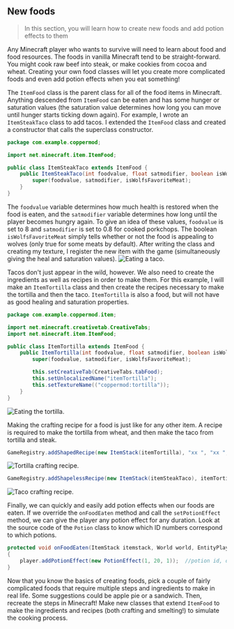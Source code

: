 ## New foods
>In this section, you will learn how to create new foods and add potion effects to them

Any Minecraft player who wants to survive will need to learn about food and food resources. The foods in vanilla Minecraft tend to be straight-forward. You might cook raw beef into steak, or make cookies from cocoa and wheat. Creating your own food classes will let you create more complicated foods and even add potion effects when you eat something!

The `ItemFood` class is the parent class for all of the food items in Minecraft. Anything descended from `ItemFood` can be eaten and has some hunger or saturation values (the saturation value determines how long you can move until hunger starts ticking down again). For example, I wrote an `ItemSteakTaco` class to add tacos. I extended the `ItemFood` class and created a constructor that calls the superclass constructor.
```java
package com.example.coppermod;

import net.minecraft.item.ItemFood;

public class ItemSteakTaco extends ItemFood {
    public ItemSteakTaco(int foodvalue, float satmodifier, boolean isWolfsFavoriteMeat) {
        super(foodvalue, satmodifier, isWolfsFavoriteMeat);
    }
}
```
The `foodvalue` variable determines how much health is restored when the food is eaten, and the `satmodifier` variable determines how long until the player becomes hungry again. To give an idea of these values, `foodvalue` is set to 8 and `satmodifier` is set to 0.8 for cooked porkchops. The boolean `isWolfsFavoriteMeat` simply tells whether or not the food is appealing to wolves (only true for some meats by default). After writing the class and creating my texture, I register the new item with the game (simultaneously giving the heal and saturation values).
![Eating a taco.](images/section_4/taco_eating.png)

Tacos don't just appear in the wild, however. We also need to create the ingredients as well as recipes in order to make them. For this example, I will make an `ItemTortilla` class and then create the recipes necessary to make the tortilla and then the taco. `ItemTortilla` is also a food, but will not have as good healing and saturation properties.
```java
package com.example.coppermod.item;

import net.minecraft.creativetab.CreativeTabs;
import net.minecraft.item.ItemFood;

public class ItemTortilla extends ItemFood {
    public ItemTortilla(int foodvalue, float satmodifier, boolean isWolfsFavoriteMeat) {
        super(foodvalue, satmodifier, isWolfsFavoriteMeat);

        this.setCreativeTab(CreativeTabs.tabFood);
        this.setUnlocalizedName("itemTortilla");
        this.setTextureName(("coppermod:tortilla"));
    }
}
```
![Eating the tortilla.](images/section_4/tortilla_eating.png)

Making the crafting recipe for a food is just like for any other item. A recipe is required to make the tortilla from wheat, and then make the taco from tortilla and steak.
```java
GameRegistry.addShapedRecipe(new ItemStack(itemTortilla), "xx ", "xx ", "   ", 'x', Items.wheat);
```
![Tortilla crafting recipe.](images/section_4/tortilla_recipe.png)
```java
GameRegistry.addShapelessRecipe(new ItemStack(itemSteakTaco), itemTortilla, Items.cooked_beef);
```
![Taco crafting recipe.](images/section_4/taco_recipe.png)

Finally, we can quickly and easily add potion effects when our foods are eaten. If we override the `onFoodEaten` method and call the `setPotionEffect` method, we can give the player any potion effect for any duration. Look at the source code of the `Potion` class to know which ID numbers correspond to which potions.
```java
protected void onFoodEaten(ItemStack itemstack, World world, EntityPlayer player)
{
    player.addPotionEffect(new PotionEffect(1, 20, 1));  //potion id, duration, amplifier
}
```

Now that you know the basics of creating foods, pick a couple of fairly complicated foods that require multiple steps and ingredients to make in real life. Some suggestions could be apple pie or a sandwich. Then, recreate the steps in Minecraft! Make new classes that extend `ItemFood` to make the ingredients and recipes (both crafting and smelting!) to simulate the cooking process.
